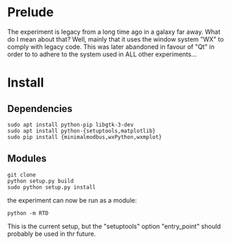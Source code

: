 
# Prelude

The experiment is legacy from a long time ago in a galaxy far away.
What do I mean about that?
Well, mainly that it uses the window system "WX" to comply with legacy code.
This was later abandoned in favour of "Qt" in order to to adhere to the system used in ALL other experiments...

# Install

## Dependencies

```
sudo apt install python-pip libgtk-3-dev
sudo apt install python-{setuptools,matplotlib}
sudo pip install {minimalmodbus,wxPython,wxmplot}
```

## Modules

```
git clone
python setup.py build
sudo python setup.py install
```

the experiment can now be run as a module:

```
python -m RTD
```

This is the current setup, but the "setuptools" option "entry_point" should probably be used in thr future.

